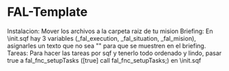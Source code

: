 # FAL-Template
Instalacion:
    Mover los archivos a la carpeta raiz de tu mision
Briefing:
    En \init.sqf hay 3 variables (_fal_execution, _fal_situation, _fal_mision), asignarles un texto que no sea "" para que se muestren en el briefing.
Tareas:
    Para hacer las tareas por sqf y tenerlo todo ordenado y lindo, pasar true a fal_fnc_setupTasks ([true] call fal_fnc_setupTasks;) en \init.sqf